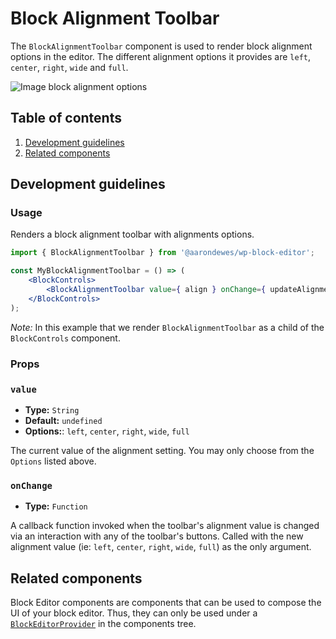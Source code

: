 # Block Alignment Toolbar

The `BlockAlignmentToolbar` component is used to render block alignment options in the editor. The different alignment options it provides are `left`, `center`, `right`, `wide` and `full`.

![Image block alignment options](https://make.wordpress.org/core/files/2020/09/image-block-alignment-options.png)

## Table of contents

1. [Development guidelines](#development-guidelines)
2. [Related components](#related-components)

## Development guidelines

### Usage

Renders a block alignment toolbar with alignments options.

```jsx
import { BlockAlignmentToolbar } from '@aarondewes/wp-block-editor';

const MyBlockAlignmentToolbar = () => (
	<BlockControls>
		<BlockAlignmentToolbar value={ align } onChange={ updateAlignment } />
	</BlockControls>
);
```

_Note:_ In this example that we render `BlockAlignmentToolbar` as a child of the `BlockControls` component.

### Props

### `value`

-   **Type:** `String`
-   **Default:** `undefined`
-   **Options:**: `left`, `center`, `right`, `wide`, `full`

The current value of the alignment setting. You may only choose from the `Options` listed above.

### `onChange`

-   **Type:** `Function`

A callback function invoked when the toolbar's alignment value is changed via an interaction with any of the toolbar's buttons. Called with the new alignment value (ie: `left`, `center`, `right`, `wide`, `full`) as the only argument.

## Related components

Block Editor components are components that can be used to compose the UI of your block editor. Thus, they can only be used under a [`BlockEditorProvider`](https://github.com/WordPress/gutenberg/blob/HEAD/packages/block-editor/src/components/provider/README.md) in the components tree.
